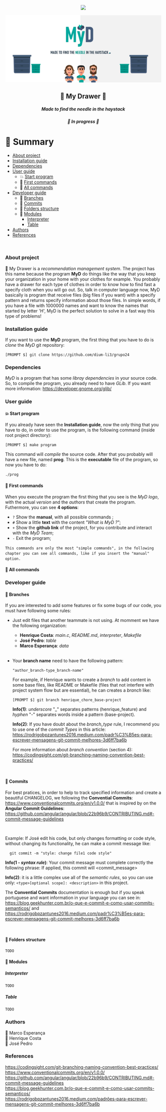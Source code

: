 <p align="center">
<img src="https://img.shields.io/static/v1?label=PROGRAM&message=C&color=009966&style=for-the-badge&logo=ghost"
</p>

![alt text](../pictures/banner1.jpeg)

<h2 align="center">
  &#127815; My Drawer &#127815;
</h2>

<h5 align="center">
  Made to find the needle in the haystack
</h5>

<h5 align="center">
  &#128296; In progress &#128296;
</h5>

:scroll: Summary
=======

* [About project](#about-project)
* [Installation guide](#instalation-guide)
* [Dependencies](#dependencies)
* [User guide](#user-guide) 
  * :boom: [Start program](#start-program)
  * :hatching_chick: [First commands](#first-commands)
  * :hatched_chick: [All commands](#all-commands)
* [Developer guide](#developer-guide)
  * :twisted_rightwards_arrows: [Branches](#branches)
  * :pencil: [Commits](#commits)
  * :open_file_folder: [Folders structure](#folders-structure)
  * :file_folder: [Modules](#modules)
    * [Interpreter](#interpreter)
    * [Table](#table)
* [Authors](#authors)
* [References](#references)
<br>

### About project
 
:grapes: My Drawer is a *recommendation management system*. The project has this name because the program **MyD** do things like the way that you keep your organization in your home with your clothes for example. You probably have a drawer for each type of clothes in order to know how to find fast a specify cloth when you will go out. So, talk in computer language now, MyD basically is program that receive files (big files if you want) with a specify pattern and returns specify information about those files. In simple words, if you have a file with 1000000 names and want to know the names that started by letter 'H', MyD is the perfect solution to solve in a fast way this type of problems! 

### Installation guide

If you want to use the **MyD** program, the first thing that you have to do is *clone* the *MyD* git repository:

    [PROMPT $] git clone https://github.com/dium-li3/grupo24

### Dependencies

*MyD* is a program that has some *libray dependencies* in your source code. So, to compile the program, you already need to have *GLib*. If you want more information: https://developer.gnome.org/glib/

### User guide 

#### :boom: Start program

If you already have seen the **Installation guide**, now the only thing that you have to do, in order to use the program, is the following command (inside root project directory):

    [PROMPT $] make program

This command will *compile* the source code. After that you probably will have a new file, named **prog**. This is the **executable** file of the program, so now you have to do:

    ./prog

#### :hatching_chick: First commands

When you execute the program the first thing that you see is the *MyD logo*, with the actual *version* and the *authors* that create the program. Futhermore, you can see **4 options**:

  * ```?``` Show the **manual**, with all possible commands ; 
  * ```#``` Show a little **text** with the content *"What is MyD ?"*;
  * ```+``` Show the **github link** of the project, for you contribute and interact with the *MyD Team*;
  * ```-``` Exit the program;

```This commands are only the most "simple commands", in the following chapter you can see all commands, like if you insert the "manual" option.```

#### :hatched_chick: All commands

### Developer guide

#### :twisted_rightwards_arrows: Branches 
    
If you are interested to add some features or fix some bugs of our code, you must have following some rules:
* Just edit files that another teammate is not using. At momment we have the following organization:
  
  * **Henrique Costa**: *main.c*, *README.md*, *interpreter*, *Makefile*
  * **José Pedro**: *table*
  * **Marco Esperança**: *data* 

  <br>

* Your **branch name** need to have the following pattern:
  
  ```
  "author_branch-type_branch-name"
  ```
  For example, if Henrique wants to create a *branch* to add content in some base files, like README or Makefile (files that not interfere with project system flow but are essential), he can creates a *branch* like:
  ```
  [PROMPT $] git branch henrique_chore_base-project
  ```
  **Info(1)**: *underscore* "_" separates patterns (henrique_feature) and *hyphen* "-" separates words inside a pattern (base-project).
  <br>

  **Info(2)**: If you have doubt about the *branch_type* rule, I recommend you to use one of the *commit Types* in this article:
https://rodrigobpzantunes2016.medium.com/padr%C3%B5es-para-escrever-mensagens-git-commit-melhores-3d6ff7ba6b
  <br>

  For more information about *branch convention* (section 4): https://codingsight.com/git-branching-naming-convention-best-practices/

<br> 

#### :pencil: Commits

For best pratices, in order to help to track specified information and create a beautiful CHANGELOG, we following the **Convential Commits**: https://www.conventionalcommits.org/en/v1.0.0/ that is inspired by on the **Angular Commit Guidelines**: https://github.com/angular/angular/blob/22b96b9/CONTRIBUTING.md#-commit-message-guidelines 

<br>

Example: If José edit his code, but only changes formatting or code style, without changing its functionality, he can make a commit message like:

```
  git commit -m "style: change file1 code style"
```

**Info(1 - *syntax rule*)**: Your commit message must complete correctly the following phrase: If applied, this commit will <commit_message>
<br>


**Info(2)**: it is a little complex use all of the *semantic rules*, so you can use only: 
```<type>[optional scope]: <description>``` in this project.
<br>

The **Convential Commits** documentation is enough but if you speak portuguese and want information in your language you can see in: https://blog.geekhunter.com.br/o-que-e-commit-e-como-usar-commits-semanticos/ and https://rodrigobpzantunes2016.medium.com/padr%C3%B5es-para-escrever-mensagens-git-commit-melhores-3d6ff7ba6b

<br>


#### :open_file_folder: Folders structure

    TODO

#### :file_folder: Modules 

##### Interpreter

    TODO

##### Table

    TODO

### Authors

:metal: Marco Esperança
<br>
:vulcan_salute: Henrique Costa
<br>
:call_me_hand: José Pedro

### References

 https://codingsight.com/git-branching-naming-convention-best-practices/
 <br>
 https://www.conventionalcommits.org/en/v1.0.0/
 <br>
  https://github.com/angular/angular/blob/22b96b9/CONTRIBUTING.md#-commit-message-guidelines
<br>
 https://blog.geekhunter.com.br/o-que-e-commit-e-como-usar-commits-semanticos/ 
 <br>
https://rodrigobpzantunes2016.medium.com/padrões-para-escrever-mensagens-git-commit-melhores-3d6ff7ba6b

